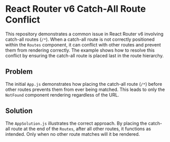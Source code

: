 # React Router v6 Catch-All Route Conflict

This repository demonstrates a common issue in React Router v6 involving catch-all routes (`/*`).  When a catch-all route is not correctly positioned within the `Routes` component, it can conflict with other routes and prevent them from rendering correctly.  The example shows how to resolve this conflict by ensuring the catch-all route is placed last in the route hierarchy.

## Problem

The initial `App.js` demonstrates how placing the catch-all route (`/*`) before other routes prevents them from ever being matched.  This leads to only the `NotFound` component rendering regardless of the URL.

## Solution

The `AppSolution.js` illustrates the correct approach. By placing the catch-all route at the end of the `Routes`, after all other routes, it functions as intended. Only when no other route matches will it be rendered. 